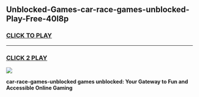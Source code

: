 
## Unblocked-Games-car-race-games-unblocked-Play-Free-40l8p
<h3>
<a href="https://premium76.site?title=car-race-games-unblocked&ref=21A">CLICK TO PLAY</a></h3>
<hr>

<h3>
<a href="https://premium76.site?title=car-race-games-unblocked&ref=21A">CLICK 2 PLAY</a>
  
</h3>

<a href="https://premium76.site?title=car-race-games-unblocked&ref=21A"><img src="https://clearcache.store/games.png"></a>


**car-race-games-unblocked games unblocked: Your Gateway to Fun and Accessible Online Gaming**
